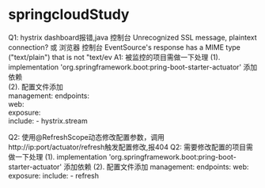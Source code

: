 # springcloudStudy

Q1: hystrix dashboard报错,java 控制台 Unrecognized SSL message, plaintext connection? 或 浏览器 控制台  EventSource's response has a MIME type ("text/plain") that is not "text/ev
A1: 被监控的项目需做一下处理 
(1). implementation 'org.springframework.boot:pring-boot-starter-actuator' 添加依赖  
(2). 配置文件添加  
    management: 
      endpoints:  
        web:  
          exposure:  
            include: 
            - hystrix.stream  

Q2: 使用@RefreshScope动态修改配置参数，调用http://ip:port/actuator/refresh触发配置修改,报404
Q2: 需要修改配置的项目需做一下处理
(1). implementation 'org.springframework.boot:pring-boot-starter-actuator' 添加依赖
(2). 配置文件添加
    management:
      endpoints:
        web:
          exposure:
            include:
            - refresh
